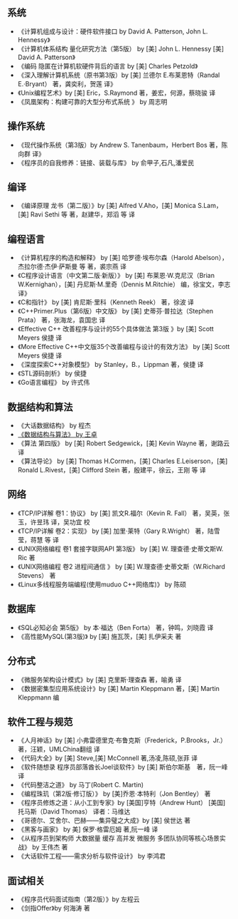 ## 系统
- 《计算机组成与设计：硬件软件接口 by David A. Patterson, John L. Hennessy》
- 《计算机体系结构 量化研究方法（第5版） by [美] John L. Hennessy [美] David A. Patterson》
- 《编码 隐匿在计算机软硬件背后的语言 by [美] Charles Petzold》
- 《深入理解计算机系统（原书第3版）by [美] 兰德尔 E.布莱恩特（Randal E.·Bryant） 著，龚奕利，贺莲 译》
- 《Unix编程艺术》by [美] Eric，S.Raymond 著，姜宏，何源，蔡晓骏 译
- 《凤凰架构：构建可靠的大型分布式系统 》 by 周志明
## 操作系统
- 《现代操作系统（第3版）by Andrew S. Tanenbaum，Herbert Bos 著，陈向群 译》
- 《程序员的自我修养：链接、装载与库》 by 俞甲子,石凡,潘爱民
## 编译
- 《编译原理 龙书（第二版）》by [美] Alfred V.Aho，[美] Monica S.Lam，[美] Ravi Sethi 等 著，赵建华，郑滔 等 译
## 编程语言
- 《计算机程序的构造和解释》 by [美] 哈罗德·埃布尔森（Harold Abelson），杰拉尔德·杰伊·萨斯曼 等 著，裘宗燕 译
- 《C程序设计语言（中文第二版·新版）》 by [美] 布莱恩·W.克尼汉（Brian W.Kernighan），[美] 丹尼斯·M.里奇（Dennis M.Ritchie） 编，徐宝文，李志 译》
- 《C和指针》 by [美] 肯尼斯·里科（Kenneth Reek） 著，徐波 译
- 《C++Primer.Plus（第6版）中文版》 by [美] 史蒂芬·普拉达（Stephen Prata） 著，张海龙，袁国忠 译
- 《Effective C++ 改善程序与设计的55个具体做法 第3版 》by [美] Scott Meyers  侯捷 译
- 《More Effective C++中文版35个改善编程与设计的有效方法》 by [美] Scott Meyers 侯捷 译
- 《深度探索C++对象模型》 by Stanley，B.，Lippman 著，侯捷 译
- 《STL源码剖析》 by 侯捷
- 《Go语言编程》 by 许式伟 
## 数据结构和算法
- 《大话数据结构》 by 程杰
- [《数据结构与算法》 by 王卓](https://www.bilibili.com/read/cv2306631)
- 《算法 第四版》 by [美] Robert Sedgewick，[美] Kevin Wayne 著，谢路云 译
- 《算法导论》 by [美] Thomas H.Cormen，[美] Charles E.Leiserson，[美] Ronald L.Rivest，[美] Clifford Stein 著，殷建平，徐云，王刚 等 译
## 网络
- 《TCP/IP详解 卷1：协议》 by [美] 凯文R.福尔（Kevin R. Fall） 著，吴英，张玉，许昱玮 译，吴功宜 校
- 《TCP/IP详解 卷2：实现》 by [美] 加里·莱特（Gary R.Wright） 著，陆雪莹，蒋慧 等 译
- 《UNIX网络编程 卷1 套接字联网API 第3版》 by [美] W. 理查德·史蒂文斯W. Ric 著
- 《UNIX网络编程 卷2 进程间通信 》 by [美] W.理查德·史蒂文斯（W.Richard Stevens） 著
- 《Linux多线程服务端编程(使用muduo C++网络库)》 by 陈硕
## 数据库
- 《SQL必知必会 第5版》 by 本·福达（Ben Forta） 著，钟鸣，刘晓霞 译
- 《高性能MySQL(第3版)》 by [美] 施瓦茨，[美] 扎伊采夫 著
## 分布式
- 《微服务架构设计模式》by [美] 克里斯·理查森 著，喻勇 译
- 《数据密集型应用系统设计》by [美] Martin Kleppmann 著，[美] Martin Kleppmann 编
## 软件工程与规范
- 《人月神话》by [美] 小弗雷德里克·布鲁克斯（Frederick，P.Brooks，Jr.） 著，汪颖，UMLChina翻组 译
- 《代码大全》by [美] Steve,[美] McConnell 著,汤凌,陈硕,张菲 译
- 《软件随想录 程序员部落酋长Joel谈软件》by [美] 斯伯尔斯基　著，阮一峰 译
- 《代码整洁之道》 by 马丁(Robert C. Martin) 
- 《编程珠玑（第2版·修订版）》 by [美]乔恩·本特利（Jon Bentley） 著
- 《程序员修炼之道：从小工到专家》by [美国]亨特（Andrew Hunt） [美国]托马斯（David Thomas） 译者：马维达
- 《哥德尔、艾舍尔、巴赫——集异璧之大成》by [美] 侯世达 著
- 《黑客与画家》 by 美] 保罗·格雷厄姆 著,阮一峰 译
- 《从程序员到架构师 大数据量 缓存 高并发 微服务 多团队协同等核心场景实战》 by 王伟杰 著
- 《大话软件工程——需求分析与软件设计》 by 李鸿君
## 面试相关
- 《程序员代码面试指南（第2版）》by 左程云
- 《剑指Offer》by 何海涛 著


